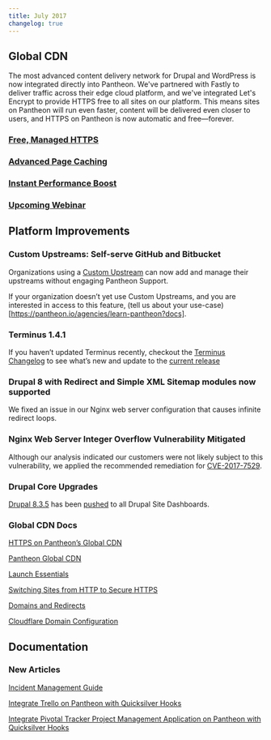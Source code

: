 ```yaml
---
title: July 2017
changelog: true
---
```


## Global CDN
The most advanced content delivery network for Drupal and WordPress is now integrated directly into Pantheon. We've partnered with Fastly to deliver traffic across their edge cloud platform, and we've integrated Let's Encrypt to provide HTTPS free to all sites on our platform. This means sites on Pantheon will run even faster, content will be delivered even closer to users, and HTTPS on Pantheon is now automatic and free—forever.

### [Free, Managed HTTPS](https://pantheon.io/features/managed-https)
### [Advanced Page Caching](https://pantheon.io/features/advanced-caching)
### [Instant Performance Boost](https://pantheon.io/features/global-cdn)
### [Upcoming Webinar](https://pantheon.io/resources/global-cdn-webinar)
## Platform Improvements
### Custom Upstreams: Self-serve GitHub and Bitbucket
Organizations using a [Custom Upstream](/docs/custom-upstream) can now add and manage their upstreams without engaging Pantheon Support.

If your organization doesn’t yet use Custom Upstreams, and you are interested in access to this feature, (tell us about your use-case)[https://pantheon.io/agencies/learn-pantheon?docs].

### Terminus 1.4.1
If you haven’t updated Terminus recently, checkout the [Terminus Changelog](https://pantheon.io/docs/terminus/updates/#changelog) to see what’s new and update to the [current release](https://pantheon.io/docs/terminus/updates/#update-to-the-current-release-)
### Drupal 8 with Redirect and Simple XML Sitemap modules now supported
We fixed an issue in our Nginx web server configuration that causes infinite redirect loops.
### Nginx Web Server Integer Overflow Vulnerability Mitigated
Although our analysis indicated our customers were not likely subject to this vulnerability, we applied the recommended remediation for [CVE-2017-7529](https://cve.mitre.org/cgi-bin/cvename.cgi?name=CVE-2017-7529).

### Drupal Core Upgrades
[Drupal 8.3.5](https://www.drupal.org/project/drupal/releases/8.3.5) has been [pushed](https://github.com/pantheon-systems/drops-8/pull/190/commits/5736e0c6dde418547ed95f61ac6b479d7ae17146) to all Drupal Site Dashboards.
### Global CDN Docs
[HTTPS on Pantheon’s Global CDN](https://pantheon.io/docs/https/)

[Pantheon Global CDN](https://pantheon.io/docs/global-cdn/)

[Launch Essentials](https://pantheon.io/docs/guides/launch)

[Switching Sites from HTTP to Secure HTTPS](https://pantheon.io/docs/http-to-https/)

[Domains and Redirects](https://pantheon.io/docs/domains/)

[Cloudflare Domain Configuration](https://pantheon.io/docs/cloudflare/)

## Documentation
### New Articles
[Incident Management Guide](https://pantheon.io/docs/guides/pagerduty/)

[Integrate Trello on Pantheon with Quicksilver Hooks](https://pantheon.io/docs/guides/trello/)

[Integrate Pivotal Tracker Project Management Application on Pantheon with Quicksilver Hooks](https://pantheon.io/docs/guides/pivotal-tracker/)
